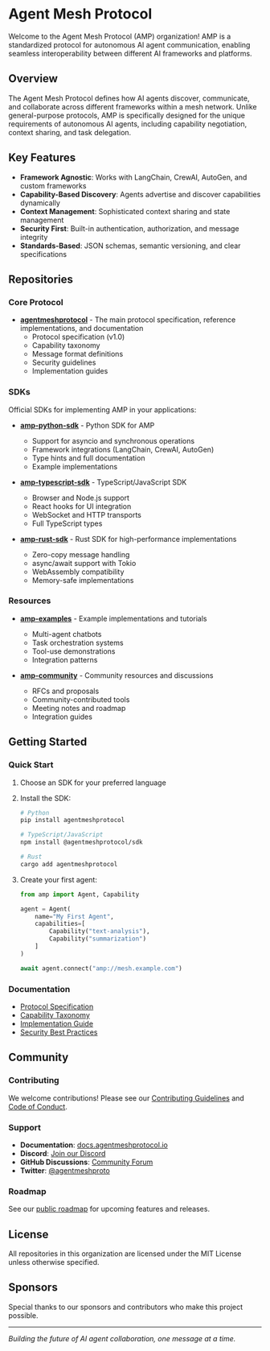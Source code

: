 # Agent Mesh Protocol

Welcome to the Agent Mesh Protocol (AMP) organization! AMP is a standardized protocol for autonomous AI agent communication, enabling seamless interoperability between different AI frameworks and platforms.

## Overview

The Agent Mesh Protocol defines how AI agents discover, communicate, and collaborate across different frameworks within a mesh network. Unlike general-purpose protocols, AMP is specifically designed for the unique requirements of autonomous AI agents, including capability negotiation, context sharing, and task delegation.

## Key Features

- **Framework Agnostic**: Works with LangChain, CrewAI, AutoGen, and custom frameworks
- **Capability-Based Discovery**: Agents advertise and discover capabilities dynamically
- **Context Management**: Sophisticated context sharing and state management
- **Security First**: Built-in authentication, authorization, and message integrity
- **Standards-Based**: JSON schemas, semantic versioning, and clear specifications

## Repositories

### Core Protocol

- **[agentmeshprotocol](https://github.com/agentmeshprotocol/agentmeshprotocol)** - The main protocol specification, reference implementations, and documentation
  - Protocol specification (v1.0)
  - Capability taxonomy
  - Message format definitions
  - Security guidelines
  - Implementation guides

### SDKs

Official SDKs for implementing AMP in your applications:

- **[amp-python-sdk](https://github.com/agentmeshprotocol/amp-python-sdk)** - Python SDK for AMP
  - Support for asyncio and synchronous operations
  - Framework integrations (LangChain, CrewAI, AutoGen)
  - Type hints and full documentation
  - Example implementations

- **[amp-typescript-sdk](https://github.com/agentmeshprotocol/amp-typescript-sdk)** - TypeScript/JavaScript SDK
  - Browser and Node.js support
  - React hooks for UI integration
  - WebSocket and HTTP transports
  - Full TypeScript types

- **[amp-rust-sdk](https://github.com/agentmeshprotocol/amp-rust-sdk)** - Rust SDK for high-performance implementations
  - Zero-copy message handling
  - async/await support with Tokio
  - WebAssembly compatibility
  - Memory-safe implementations

### Resources

- **[amp-examples](https://github.com/agentmeshprotocol/amp-examples)** - Example implementations and tutorials
  - Multi-agent chatbots
  - Task orchestration systems
  - Tool-use demonstrations
  - Integration patterns

- **[amp-community](https://github.com/agentmeshprotocol/amp-community)** - Community resources and discussions
  - RFCs and proposals
  - Community-contributed tools
  - Meeting notes and roadmap
  - Integration guides

## Getting Started

### Quick Start

1. Choose an SDK for your preferred language
2. Install the SDK:
   ```bash
   # Python
   pip install agentmeshprotocol

   # TypeScript/JavaScript
   npm install @agentmeshprotocol/sdk

   # Rust
   cargo add agentmeshprotocol
   ```

3. Create your first agent:
   ```python
   from amp import Agent, Capability

   agent = Agent(
       name="My First Agent",
       capabilities=[
           Capability("text-analysis"),
           Capability("summarization")
       ]
   )

   await agent.connect("amp://mesh.example.com")
   ```

### Documentation

- [Protocol Specification](https://github.com/agentmeshprotocol/agentmeshprotocol/blob/main/docs/protocol-spec.md)
- [Capability Taxonomy](https://github.com/agentmeshprotocol/agentmeshprotocol/blob/main/docs/capability-taxonomy.md)
- [Implementation Guide](https://github.com/agentmeshprotocol/agentmeshprotocol/blob/main/docs/implementation-guide.md)
- [Security Best Practices](https://github.com/agentmeshprotocol/agentmeshprotocol/blob/main/docs/security.md)

## Community

### Contributing

We welcome contributions! Please see our [Contributing Guidelines](https://github.com/agentmeshprotocol/.github/blob/main/CONTRIBUTING.md) and [Code of Conduct](https://github.com/agentmeshprotocol/.github/blob/main/CODE_OF_CONDUCT.md).

### Support

- **Documentation**: [docs.agentmeshprotocol.io](https://docs.agentmeshprotocol.io)
- **Discord**: [Join our Discord](https://discord.gg/agentmeshprotocol)
- **GitHub Discussions**: [Community Forum](https://github.com/agentmeshprotocol/amp-community/discussions)
- **Twitter**: [@agentmeshproto](https://twitter.com/agentmeshproto)

### Roadmap

See our [public roadmap](https://github.com/agentmeshprotocol/amp-community/blob/main/ROADMAP.md) for upcoming features and releases.

## License

All repositories in this organization are licensed under the MIT License unless otherwise specified.

## Sponsors

Special thanks to our sponsors and contributors who make this project possible.

---

*Building the future of AI agent collaboration, one message at a time.*
